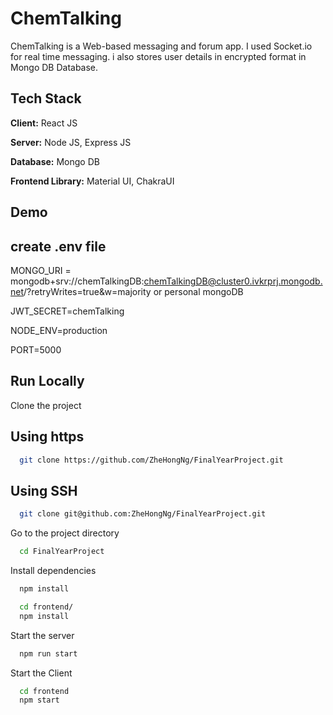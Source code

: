 
# ChemTalking

ChemTalking is a Web-based messaging and forum app.
I used Socket.io for real time messaging.
i also stores user details in encrypted format in Mongo DB Database.
## Tech Stack

**Client:** React JS

**Server:** Node JS, Express JS

**Database:** Mongo DB

**Frontend Library:** Material UI, ChakraUI
  
## Demo

## create .env file

MONGO_URI = mongodb+srv://chemTalkingDB:chemTalkingDB@cluster0.ivkrprj.mongodb.net/?retryWrites=true&w=majority or personal mongoDB

JWT_SECRET=chemTalking

NODE_ENV=production

PORT=5000

## Run Locally

Clone the project

## Using https
```bash
  git clone https://github.com/ZheHongNg/FinalYearProject.git
```


## Using SSH
```bash
  git clone git@github.com:ZheHongNg/FinalYearProject.git
```
  

Go to the project directory

```bash
  cd FinalYearProject
```


Install dependencies

```bash
  npm install
```

```bash
  cd frontend/
  npm install
```

Start the server

```bash
  npm run start
```
Start the Client

```bash
  cd frontend
  npm start
```


